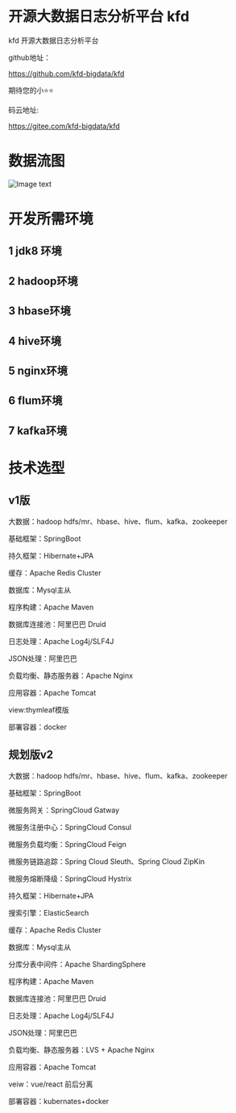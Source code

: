 # 开源大数据日志分析平台 kfd

kfd 开源大数据日志分析平台

github地址：

https://github.com/kfd-bigdata/kfd

期待您的小⭐⭐

码云地址:

 https://gitee.com/kfd-bigdata/kfd 

# 数据流图

![Image text](https://dev.tencent.com/u/java_1715656022/p/kfd/git/raw/master/%E6%95%B0%E6%8D%AE%E5%88%86%E6%9E%90%E6%95%B0%E6%8D%AE%E6%B5%81%E5%9B%BE.png)

# 开发所需环境

## 1 jdk8 环境

## 2 hadoop环境

## 3 hbase环境

## 4 hive环境

## 5 nginx环境

## 6 flum环境

## 7 kafka环境

# 技术选型

## v1版

大数据：hadoop hdfs/mr、hbase、hive、flum、kafka、zookeeper

基础框架：SpringBoot

持久框架：Hibernate+JPA

缓存：Apache Redis Cluster

数据库：Mysql主从

程序构建：Apache Maven

数据库连接池：阿里巴巴 Druid

日志处理：Apache Log4j/SLF4J

JSON处理：阿里巴巴

负载均衡、静态服务器：Apache Nginx

应用容器：Apache Tomcat

view:thymleaf模版

部署容器：docker

## 规划版v2

大数据：hadoop hdfs/mr、hbase、hive、flum、kafka、zookeeper

基础框架：SpringBoot

微服务网关：SpringCloud Gatway

微服务注册中心：SpringCloud Consul

微服务负载均衡：SpringCloud Feign

微服务链路追踪：Spring Cloud Sleuth、Spring Cloud ZipKin

微服务熔断降级：SpringCloud Hystrix

持久框架：Hibernate+JPA

搜索引擎：ElasticSearch

缓存：Apache Redis Cluster

数据库：Mysql主从

分库分表中间件：Apache ShardingSphere

程序构建：Apache Maven

数据库连接池：阿里巴巴 Druid

日志处理：Apache Log4j/SLF4J

JSON处理：阿里巴巴

负载均衡、静态服务器：LVS + Apache Nginx

应用容器：Apache Tomcat

veiw：vue/react 前后分离

部署容器：kubernates+docker


